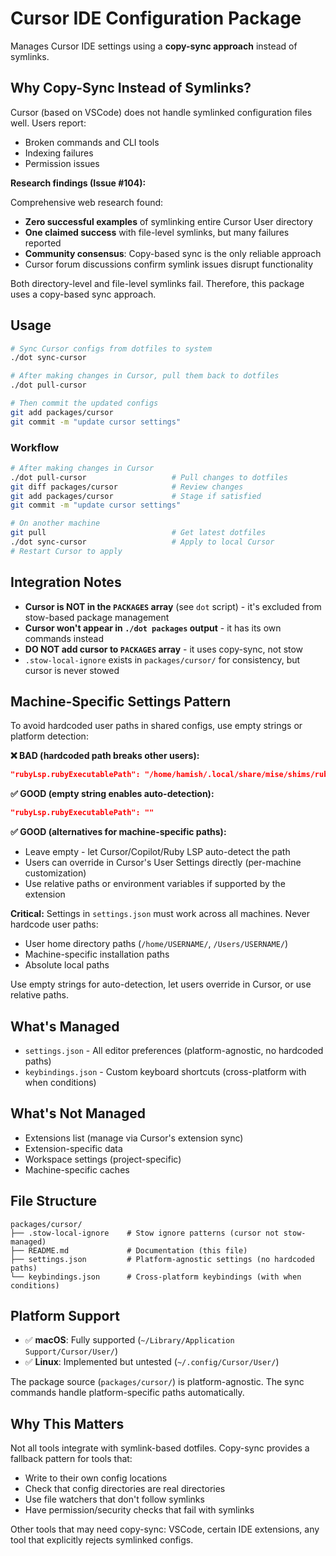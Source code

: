# Cursor IDE Configuration Package

Manages Cursor IDE settings using a **copy-sync approach** instead of symlinks.

## Why Copy-Sync Instead of Symlinks?

Cursor (based on VSCode) does not handle symlinked configuration files well. Users report:

- Broken commands and CLI tools
- Indexing failures
- Permission issues

**Research findings (Issue #104):**

Comprehensive web research found:

- **Zero successful examples** of symlinking entire Cursor User directory
- **One claimed success** with file-level symlinks, but many failures reported
- **Community consensus**: Copy-based sync is the only reliable approach
- Cursor forum discussions confirm symlink issues disrupt functionality

Both directory-level and file-level symlinks fail. Therefore, this package uses a copy-based sync approach.

## Usage

```bash
# Sync Cursor configs from dotfiles to system
./dot sync-cursor

# After making changes in Cursor, pull them back to dotfiles
./dot pull-cursor

# Then commit the updated configs
git add packages/cursor
git commit -m "update cursor settings"
```

### Workflow

```bash
# After making changes in Cursor
./dot pull-cursor                   # Pull changes to dotfiles
git diff packages/cursor            # Review changes
git add packages/cursor             # Stage if satisfied
git commit -m "update cursor settings"

# On another machine
git pull                            # Get latest dotfiles
./dot sync-cursor                   # Apply to local Cursor
# Restart Cursor to apply
```

## Integration Notes

- **Cursor is NOT in the `PACKAGES` array** (see `dot` script) - it's excluded from stow-based package management
- **Cursor won't appear in `./dot packages` output** - it has its own commands instead
- **DO NOT add cursor to `PACKAGES` array** - it uses copy-sync, not stow
- `.stow-local-ignore` exists in `packages/cursor/` for consistency, but cursor is never stowed

## Machine-Specific Settings Pattern

To avoid hardcoded user paths in shared configs, use empty strings or platform detection:

**❌ BAD (hardcoded path breaks other users):**

```json
"rubyLsp.rubyExecutablePath": "/home/hamish/.local/share/mise/shims/ruby"
```

**✅ GOOD (empty string enables auto-detection):**

```json
"rubyLsp.rubyExecutablePath": ""
```

**✅ GOOD (alternatives for machine-specific paths):**

- Leave empty - let Cursor/Copilot/Ruby LSP auto-detect the path
- Users can override in Cursor's User Settings directly (per-machine customization)
- Use relative paths or environment variables if supported by the extension

**Critical:** Settings in `settings.json` must work across all machines. Never hardcode user paths:

- User home directory paths (`/home/USERNAME/`, `/Users/USERNAME/`)
- Machine-specific installation paths
- Absolute local paths

Use empty strings for auto-detection, let users override in Cursor, or use relative paths.

## What's Managed

- `settings.json` - All editor preferences (platform-agnostic, no hardcoded paths)
- `keybindings.json` - Custom keyboard shortcuts (cross-platform with when conditions)

## What's Not Managed

- Extensions list (manage via Cursor's extension sync)
- Extension-specific data
- Workspace settings (project-specific)
- Machine-specific caches

## File Structure

```text
packages/cursor/
├── .stow-local-ignore    # Stow ignore patterns (cursor not stow-managed)
├── README.md             # Documentation (this file)
├── settings.json         # Platform-agnostic settings (no hardcoded paths)
└── keybindings.json      # Cross-platform keybindings (with when conditions)
```

## Platform Support

- ✅ **macOS**: Fully supported (`~/Library/Application Support/Cursor/User/`)
- ✅ **Linux**: Implemented but untested (`~/.config/Cursor/User/`)

The package source (`packages/cursor/`) is platform-agnostic. The sync commands handle platform-specific paths automatically.

## Why This Matters

Not all tools integrate with symlink-based dotfiles. Copy-sync provides a fallback pattern for tools that:

- Write to their own config locations
- Check that config directories are real directories
- Use file watchers that don't follow symlinks
- Have permission/security checks that fail with symlinks

Other tools that may need copy-sync: VSCode, certain IDE extensions, any tool that explicitly rejects symlinked configs.
